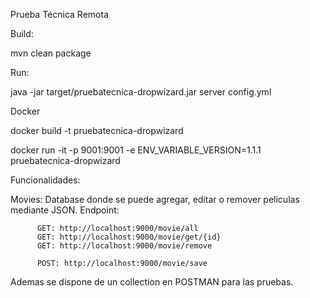 Prueba Técnica Remota

Build:

mvn clean package


Run:

java -jar target/pruebatecnica-dropwizard.jar server config.yml

Docker

docker build -t pruebatecnica-dropwizard

docker run -it -p 9001:9001 -e ENV_VARIABLE_VERSION=1.1.1 pruebatecnica-dropwizard

Funcionalidades:

Movies:
	Database donde se puede agregar, editar o remover peliculas mediante JSON.
	Endpoint: 
	
		  GET: http://localhost:9000/movie/all		  
		  GET: http://localhost:9000/movie/get/{id}
		  GET: http://localhost:9000/movie/remove
		  
		  POST: http://localhost:9000/movie/save
		  
Ademas se dispone de un collection en POSTMAN para las pruebas.
